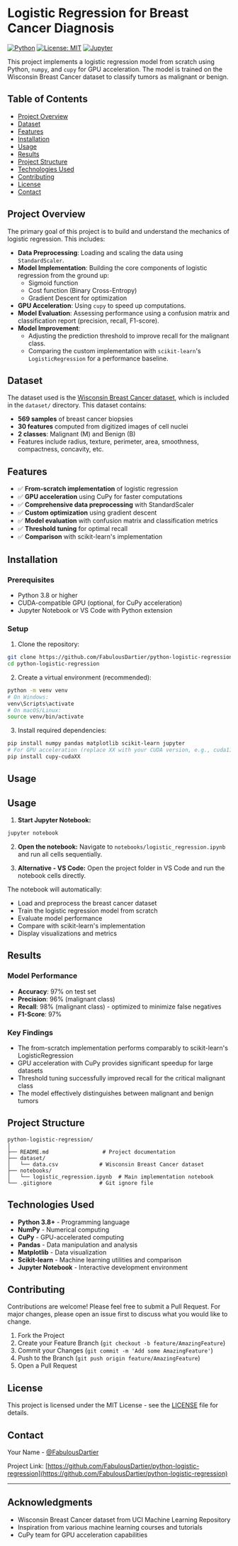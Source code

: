 # Logistic Regression for Breast Cancer Diagnosis

[![Python](https://img.shields.io/badge/python-3.8+-blue.svg)](https://www.python.org/downloads/)
[![License: MIT](https://img.shields.io/badge/License-MIT-yellow.svg)](https://opensource.org/licenses/MIT)
[![Jupyter](https://img.shields.io/badge/Jupyter-Notebook-orange.svg)](https://jupyter.org/)

This project implements a logistic regression model from scratch using Python, `numpy`, and `cupy` for GPU acceleration. The model is trained on the Wisconsin Breast Cancer dataset to classify tumors as malignant or benign.

## Table of Contents
- [Project Overview](#project-overview)
- [Dataset](#dataset)
- [Features](#features)
- [Installation](#installation)
- [Usage](#usage)
- [Results](#results)
- [Project Structure](#project-structure)
- [Technologies Used](#technologies-used)
- [Contributing](#contributing)
- [License](#license)
- [Contact](#contact)

## Project Overview

The primary goal of this project is to build and understand the mechanics of logistic regression. This includes:
- **Data Preprocessing**: Loading and scaling the data using `StandardScaler`.
- **Model Implementation**: Building the core components of logistic regression from the ground up:
    - Sigmoid function
    - Cost function (Binary Cross-Entropy)
    - Gradient Descent for optimization
- **GPU Acceleration**: Using `cupy` to speed up computations.
- **Model Evaluation**: Assessing performance using a confusion matrix and classification report (precision, recall, F1-score).
- **Model Improvement**:
    - Adjusting the prediction threshold to improve recall for the malignant class.
    - Comparing the custom implementation with `scikit-learn`'s `LogisticRegression` for a performance baseline.

## Dataset

The dataset used is the [Wisconsin Breast Cancer dataset](https://archive.ics.uci.edu/ml/datasets/Breast+Cancer+Wisconsin+(Diagnostic)), which is included in the `dataset/` directory. This dataset contains:

- **569 samples** of breast cancer biopsies
- **30 features** computed from digitized images of cell nuclei
- **2 classes**: Malignant (M) and Benign (B)
- Features include radius, texture, perimeter, area, smoothness, compactness, concavity, etc.

## Features

- ✅ **From-scratch implementation** of logistic regression
- ✅ **GPU acceleration** using CuPy for faster computations
- ✅ **Comprehensive data preprocessing** with StandardScaler
- ✅ **Custom optimization** using gradient descent
- ✅ **Model evaluation** with confusion matrix and classification metrics
- ✅ **Threshold tuning** for optimal recall
- ✅ **Comparison** with scikit-learn's implementation

## Installation

### Prerequisites
- Python 3.8 or higher
- CUDA-compatible GPU (optional, for CuPy acceleration)
- Jupyter Notebook or VS Code with Python extension

### Setup
1. Clone the repository:
```bash
git clone https://github.com/FabulousDartier/python-logistic-regression.git
cd python-logistic-regression
```

2. Create a virtual environment (recommended):
```bash
python -m venv venv
# On Windows:
venv\Scripts\activate
# On macOS/Linux:
source venv/bin/activate
```

3. Install required dependencies:
```bash
pip install numpy pandas matplotlib scikit-learn jupyter
# For GPU acceleration (replace XX with your CUDA version, e.g., cuda11x):
pip install cupy-cudaXX
```

## Usage

## Usage

1. **Start Jupyter Notebook:**
```bash
jupyter notebook
```

2. **Open the notebook:**
Navigate to `notebooks/logistic_regression.ipynb` and run all cells sequentially.

3. **Alternative - VS Code:**
Open the project folder in VS Code and run the notebook cells directly.

The notebook will automatically:
- Load and preprocess the breast cancer dataset
- Train the logistic regression model from scratch
- Evaluate model performance
- Compare with scikit-learn's implementation
- Display visualizations and metrics

## Results

### Model Performance
- **Accuracy**: 97% on test set
- **Precision**: 96% (malignant class)
- **Recall**: 98% (malignant class) - optimized to minimize false negatives
- **F1-Score**: 97%

### Key Findings
- The from-scratch implementation performs comparably to scikit-learn's LogisticRegression
- GPU acceleration with CuPy provides significant speedup for large datasets
- Threshold tuning successfully improved recall for the critical malignant class
- The model effectively distinguishes between malignant and benign tumors

## Project Structure

```
python-logistic-regression/
│
├── README.md                 # Project documentation
├── dataset/
│   └── data.csv             # Wisconsin Breast Cancer dataset
├── notebooks/
│   └── logistic_regression.ipynb  # Main implementation notebook
└── .gitignore               # Git ignore file
```

## Technologies Used

- **Python 3.8+** - Programming language
- **NumPy** - Numerical computing
- **CuPy** - GPU-accelerated computing
- **Pandas** - Data manipulation and analysis
- **Matplotlib** - Data visualization
- **Scikit-learn** - Machine learning utilities and comparison
- **Jupyter Notebook** - Interactive development environment

## Contributing

Contributions are welcome! Please feel free to submit a Pull Request. For major changes, please open an issue first to discuss what you would like to change.

1. Fork the Project
2. Create your Feature Branch (`git checkout -b feature/AmazingFeature`)
3. Commit your Changes (`git commit -m 'Add some AmazingFeature'`)
4. Push to the Branch (`git push origin feature/AmazingFeature`)
5. Open a Pull Request

## License

This project is licensed under the MIT License - see the [LICENSE](LICENSE) file for details.

## Contact

Your Name - [@FabulousDartier](https://github.com/FabulousDartier)

Project Link: [https://github.com/FabulousDartier/python-logistic-regression](https://github.com/FabulousDartier/python-logistic-regression)

---

## Acknowledgments

- Wisconsin Breast Cancer dataset from UCI Machine Learning Repository
- Inspiration from various machine learning courses and tutorials
- CuPy team for GPU acceleration capabilities

